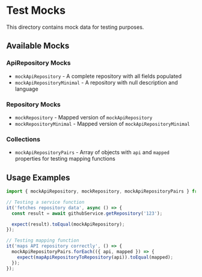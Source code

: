 # Test Mocks

This directory contains mock data for testing purposes.

## Available Mocks

### ApiRepository Mocks

- `mockApiRepository` - A complete repository with all fields populated
- `mockApiRepositoryMinimal` - A repository with null description and language

### Repository Mocks

- `mockRepository` - Mapped version of `mockApiRepository`
- `mockRepositoryMinimal` - Mapped version of `mockApiRepositoryMinimal`

### Collections

- `mockApiRepositoryPairs` - Array of objects with `api` and `mapped` properties for testing mapping functions

## Usage Examples

```typescript
import { mockApiRepository, mockRepository, mockApiRepositoryPairs } from '../__mocks__';

// Testing a service function
it('fetches repository data', async () => {
  const result = await githubService.getRepository('123');

  expect(result).toEqual(mockApiRepository);
});

// Testing mapping function
it('maps API repository correctly', () => {
  mockApiRepositoryPairs.forEach(({ api, mapped }) => {
    expect(mapApiRepositoryToRepository(api)).toEqual(mapped);
  });
});
```
